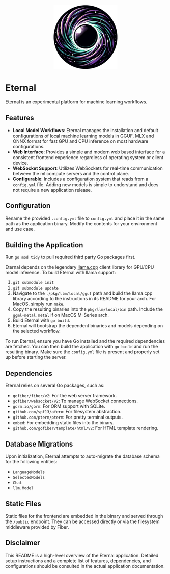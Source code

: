 <div align="center">
  <picture>
    <source media="(prefers-color-scheme: dark)" height="200px" srcset="./public/img/eternal.png">
    <img alt="logo" height="200px" src="./public/img/eternal.png">
  </picture>
</div>

# Eternal

Eternal is an experimental platform for machine learning workflows.

## Features

- **Local Model Workflows**: Eternal manages the installation and default configurations of local machine learning models in GGUF, MLX and ONNX format for fast GPU and CPU inference on most hardware configurations.
- **Web Interface**: Provides a simple and modern web based interface for a consistent frontend experience regardless of operating system or client device.
- **WebSocket Support**: Utilizes WebSockets for real-time communication between the ml compute servers and the control plane.
- **Configurable**: Includes a configuration system that reads from a `config.yml` file. Adding new models is simple to understand and does not require a new application release.

## Configuration

Rename the provided `.config.yml` file to `config.yml` and place it in the same path as the application binary. Modify the contents for your environment and use case.

## Building the Application

Run `go mod tidy` to pull required third party Go packages first.

Eternal depends on the legendary [llama.cpp](https://github.com/ggerganov/llama.cpp) client library for GPU/CPU model inference. To build Eternal with llama support:

1. `git submodule init`
2. `git submodule update`
3. Navigate to the `./pkg/llm/local/gguf` path and build the llama.cpp library according to the instructions in its README for your arch. For MacOS, simply run `make`.
4. Copy the resulting binaries into the `pkg/llm/local/bin` path. Include the `ggml-metal.metal` if on MacOS M-Series arch.
5. Build Eternal with `go build`.
6. Eternal will bootstrap the dependent binaries and models depending on the selected workflow.

To run Eternal, ensure you have Go installed and the required dependencies are fetched. You can then build the application with `go build` and run the resulting binary. Make sure the `config.yml` file is present and properly set up before starting the server.

## Dependencies

Eternal relies on several Go packages, such as:

- `gofiber/fiber/v2`: For the web server framework.
- `gofiber/websocket/v2`: To manage WebSocket connections.
- `gorm.io/gorm`: For ORM support with SQLite.
- `github.com/spf13/afero`: For filesystem abstraction.
- `github.com/pterm/pterm`: For pretty terminal outputs.
- `embed`: For embedding static files into the binary.
- `github.com/gofiber/template/html/v2`: For HTML template rendering.

## Database Migrations

Upon initialization, Eternal attempts to auto-migrate the database schema for the following entities:

- `LanguageModels`
- `SelectedModels`
- `Chat`
- `llm.Model`

## Static Files

Static files for the frontend are embedded in the binary and served through the `/public` endpoint. They can be accessed directly or via the filesystem middleware provided by Fiber.

## Disclaimer

This README is a high-level overview of the Eternal application. Detailed setup instructions and a complete list of features, dependencies, and configurations should be consulted in the actual application documentation.
